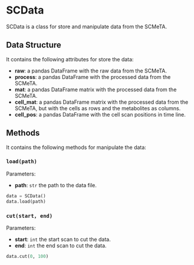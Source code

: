 # SCData

SCData is a class for store and manipulate data from the SCMeTA.

## Data Structure

It contains the following attributes for store the data:

- **raw**: a pandas DataFrame with the raw data from the SCMeTA.
- **process**: a pandas DataFrame with the processed data from the SCMeTA.
- **mat**: a pandas DataFrame matrix with the processed data from the SCMeTA.
- **cell_mat**: a pandas DataFrame matrix with the processed data from the SCMeTA, but with the cells as rows and the metabolites as columns.
- **cell_pos**: a pandas DataFrame with the cell scan positions in time line.

## Methods

It contains the following methods for manipulate the data:

### `load(path)`

Parameters:

- **path**: `str` the path to the data file.

```python
data = SCData()
data.load(path)
```

### `cut(start, end)`

Parameters:

- **start**: `int` the start scan to cut the data.
- **end**: `int` the end scan to cut the data.

```python
data.cut(0, 100)
```

